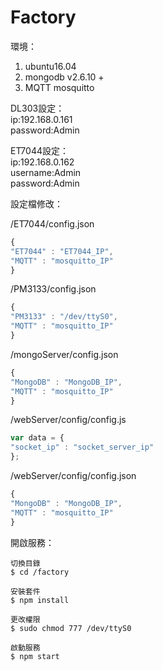 # Factory

環境：

1. ubuntu16.04
2. mongodb v2.6.10 +
3. MQTT mosquitto

DL303設定：</br>
ip:192.168.0.161</br>
password:Admin</br>

ET7044設定：</br>
ip:192.168.0.162</br>
username:Admin</br>
password:Admin</br>

設定檔修改：

/ET7044/config.json


```js
{
"ET7044" : "ET7044_IP",
"MQTT" : "mosquitto_IP"
}
```

/PM3133/config.json

```js
{
"PM3133" : "/dev/ttyS0",
"MQTT" : "mosquitto_IP"
}
```

/mongoServer/config.json

```js
{
"MongoDB" : "MongoDB_IP",
"MQTT" : "mosquitto_IP"
}
```

/webServer/config/config.js

```js
var data = {
"socket_ip" : "socket_server_ip"
};
```

/webServer/config/config.json

```js
{
"MongoDB" : "MongoDB_IP",
"MQTT" : "mosquitto_IP"
}
```

開啟服務：

```
切換目錄
$ cd /factory

安裝套件
$ npm install

更改權限
$ sudo chmod 777 /dev/ttyS0

啟動服務
$ npm start
```
